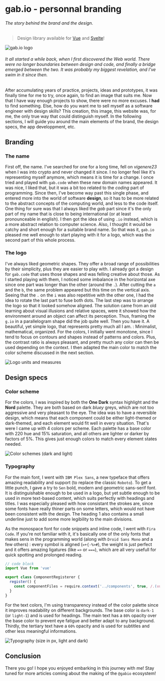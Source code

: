 # gab.io - personnal branding

###### The story behind the brand and the design.

> Design library available for [Vue](https://www.npmjs.com/package/@gabio/design-vue) and [Svelte](https://www.npmjs.com/package/@gabio/design-svelte)!

![gab.io logo](images/projects/gab-io.png)

###### It all started a while back, when I first discovered the Web world. There were no longer boundaries between design and code, and finally a bridge emerged between the two. It was probably my biggest revelation, and I've swim in it since then.

After accumulating years of practice, projects, ideas and prototypes, it was finally time for me to try, once again, to find an image that suits me. Now that I have way enough projects to show, there were no more excuses. I **had** to find something. Else, how do you want me to sell myself as a software engineer with design skills? This creation, this image, this website was, for me, the only true way that could distinguish myself. In the following sections, I will guide you around the main elements of the brand, the design specs, the app developpment, etc.

## Branding

### The name

First off, the name. I've searched for one for a long time, fell on _vigenere23_ when I was into crypto and never changed it since. I no longer feel like it's representing myself anymore, which means it is time for a change. I once tried and played with `gab.code` when these new domain names appeared. It was nice, I liked that, but it was a bit too related to the _coding_ part of programming. Since then, I've become way past this single phase, and entered more into the world of software **design**, so it has to be more related to the abstract concepts of the computing world, and less to the code itself. One thing for sure was that I always liked the _gab_ part since it's the only part of my name that is close to being international (or at least pronounceable in english). I then got the idea of using `.io` instead, which is a more abstract relation to computer science. Also, I thought it would be catchy and short enough for a suitable brand name. So that was it, `gab.io` pleased me well enough to start playing with it for a logo, which was the second part of this whole process.

### The logo

I've always liked geometric shapes. They offer a broad range of possibilities by their simplicity, plus they are easier to play with. I already got a design for `gab.code` that uses those shapes and was felling creative about those. As I started playing with them, I noticed some imbalance in the horizontal axe since one part was longer than the other (around the `.`). After cutting the `a` and the `b`, the same problem appeared but this time on the vertical axis. Seeing that the `.` on the `i` was also repetitive with the other one, I had the idea to rotate the last part to fuse both dots. The last step was to arrange the logo so that it looked somehow aligned. The solution came from an old learning about visual illusions and relative spaces, were it showed how the environment around an object can affect its perception. Thus, framing the `g.io` in a parallelogram shape did the job quite well. Then you have it. A beautiful, yet simple logo, that represents pretty much all I am. : Minimalist, mathematical, organized. For the colors, I initially went monotone, since I tend to focus on contours and shapes instead of patterns and colors. Plus, the contrast ratio is always pleasant, and pretty much any color can then be used depending on the context. I then adapted the main color to match the color scheme discussed in the next section.

![Logo units and measures](images/projects/gab-io/logo-measures.png)

## Design specs

### Color scheme

For the colors, I was inspired by both the **One Dark** syntax highlight and the **Nord** palette. They are both based on dark _bluey_ greys, which are not too aggressive and very pleasant to the eye. The idea was to have a reversible design, which means that each component could be either light-themed or dark-themed, and each element would fit well in every situation. That's were I came up with 4 colors per scheme. Each palette has a base color with 220 hue and 15% saturation, and all others are lighter or darker by factors of 5%. This gives just enough colors to match every element states needed.

![Color schemes (dark and light)](images/projects/gab-io/colors.png)

### Typography

For the main font, I went with `IBM Plex Sans`, a new typeface that offers amazing readability and support (to replace the classic `Roboto`). To get a little punch, I gave a try to `Sen` bold, modern and geometric sans-serif font. It is distinguishable enough to be used in a logo, but yet subtle enough to be used in more text-based content, which suits perfectly with headings and titles. I was especially pleased with how consistant the strokes are, since some fonts have really thiner parts on some letters, which would not have been consistent with the design. The heading 1 also contains a small underline just to add some more legibility to the main divisions.

As the monospace font for code snippets and inline code, I went with `Fira Code`. If you're not familiar with it, it's basically one of the only fonts that makes sens in the programming world (along with `Droid Sans Mono` and a few others) : every symbol is aligned (`=+{-%>#`), the weight is just perfect and it offers amazing ligatures (like `=>` or `===`), which are all very usefull for quick spotting and prolonged reading.

```js
// code block
import Vue from 'vue'

export class ComponentRegisterer {
  register() {
    const componentFiles = require.context('../components', true, /.(vue|js)$/)
  }
}
```

For the text colors, I'm using transparency instead of the color palette since it improves readability on different backgrounds. The base color is `dark-1` (or `light-1`) and is used for headings. The main text has a `80%` opacity over the base color to prevent eye fatigue and better adapt to any background. Thirdly, the tertiary text have a `60%` opacity and is used for subtitles and other less meaningful informations.

![Typography (size in px, light and dark)](images/projects/gab-io/typography.png)

## Conclusion

There you go! I hope you enjoyed embarking in this journey with me! Stay tuned for more articles coming about the making of the `@gabio` ecosystem!
